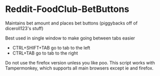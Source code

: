 # Reddit-FoodClub-BetButtons
Maintains bet amount and places bet buttons (piggybacks off of diceroll123's stuff)

Best used in single window to make going between tabs easier
 - CTRL+SHIFT+TAB   go to tab to the left
 - CTRL+TAB         go to tab to the right

Do not use the firefox version unless you like poo. This script works with Tampermonkey, which supports all main browsers except ie and firefox.
